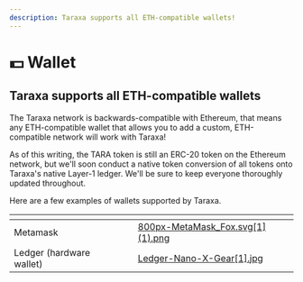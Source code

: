 ```yaml
---
description: Taraxa supports all ETH-compatible wallets!
---
```


# 💵 Wallet

## Taraxa supports all ETH-compatible wallets

The Taraxa network is backwards-compatible with Ethereum, that means any ETH-compatible wallet that allows you to add a custom, ETH-compatible network will work with Taraxa!&#x20;

As of this writing, the TARA token is still an ERC-20 token on the Ethereum network, but we'll soon conduct a native token conversion of all tokens onto Taraxa's native Layer-1 ledger. We'll be sure to keep everyone thoroughly updated throughout.&#x20;

Here are a few examples of wallets supported by Taraxa.&#x20;

<table data-view="cards"><thead><tr><th></th><th></th><th></th><th data-hidden data-card-cover data-type="files"></th></tr></thead><tbody><tr><td>Metamask</td><td></td><td></td><td><a href="../.gitbook/assets/800px-MetaMask_Fox.svg[1] (1).png">800px-MetaMask_Fox.svg[1] (1).png</a></td></tr><tr><td>Ledger (hardware wallet)</td><td></td><td></td><td><a href="../.gitbook/assets/Ledger-Nano-X-Gear[1].jpg">Ledger-Nano-X-Gear[1].jpg</a></td></tr></tbody></table>

